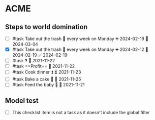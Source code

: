 # ACME

## Steps to world domination

- [ ] #task Take out the trash 🔁 every week on Monday ➕ 2024-02-19 📅 2024-03-04
- [x] #task Take out the trash 🔁 every week on Monday ➕ 2024-02-12 📅 2024-02-19 ✅ 2024-02-19
- [ ] #task **?** 📅 2021-11-22
- [ ] #task ==Profit== 📅 2021-11-22
- [ ] #task Cook dinner ⏫ ⏳ 2021-11-23
- [ ] #task Bake a cake 🔼 🛫 2021-11-25
- [ ] #task Feed the baby 🔽 📅 2021-11-21

## Model test

- [ ] This checklist item is not a task as it doesn't include the global filter
